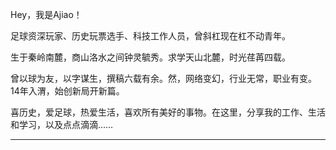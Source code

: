 
Hey，我是Ajiao！

足球资深玩家、历史玩票选手、科技工作人员，曾斜杠现在杠不动青年。

生于秦岭南麓，商山洛水之间钟灵毓秀。求学天山北麓，时光荏苒四载。

曾以球为友，以字谋生，撰稿六载有余。然，网络变幻，行业无常，职业有变。14年入渭，始创新局开新篇。

喜历史，爱足球，热爱生活，喜欢所有美好的事物。在这里，分享我的工作、生活和学习，以及点点滴滴……

---